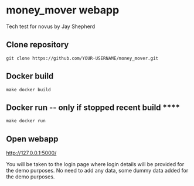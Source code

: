 # money_mover webapp
Tech test for novus by Jay Shepherd

## Clone repository
`git clone https://github.com/YOUR-USERNAME/money_mover.git`

## Docker build
`make docker build`

## Docker run -- only if stopped recent build ****
`make docker run`

## Open webapp
http://127.0.0.1:5000/

You will be taken to the login page where login details will be provided for the demo purposes.
No need to add any data, some dummy data added for the demo purposes.
